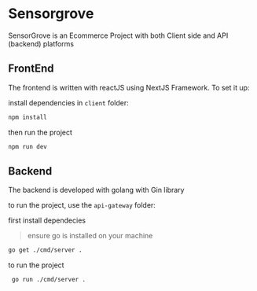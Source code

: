 # Sensorgrove

SensorGrove is an Ecommerce Project with both Client side and API (backend) platforms

## FrontEnd
The frontend is written with reactJS using NextJS Framework. 
To set it up:

install dependencies in `client` folder:
```bash
npm install
```

then run the project

```bash
npm run dev
```

## Backend
The backend is developed with golang with Gin library

to run the project, use the `api-gateway` folder:

first install dependecies
> ensure go is installed on your machine

```bash
go get ./cmd/server .
```

to run the project

```bash
 go run ./cmd/server .
```

